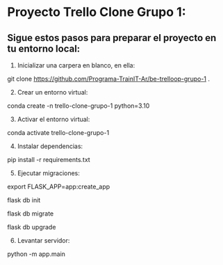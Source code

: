 # Proyecto Trello Clone Grupo 1:
## Sigue estos pasos para preparar el proyecto en tu entorno local:

1. Inicializar una carpera en blanco, en ella:
   
git clone https://github.com/Programa-TrainIT-Ar/be-trelloop-grupo-1 .

2. Crear un entorno virtual:
   
conda create -n trello-clone-grupo-1 python=3.10

3. Activar el entorno virtual:
   
conda activate trello-clone-grupo-1

4. Instalar dependencias:
   
pip install -r requirements.txt

5. Ejecutar migraciones:
   
export FLASK_APP=app:create_app

flask db init

flask db migrate

flask db upgrade

6. Levantar servidor:
   
python -m app.main
